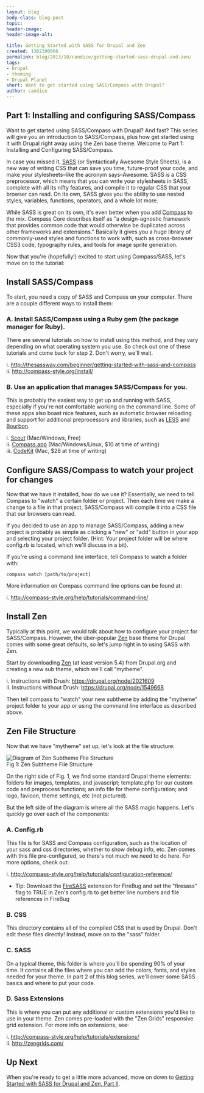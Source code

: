 ```yaml
---
layout: blog
body-class: blog-post
topic:
header-image:
header-image-alt:

title: Getting Started with SASS for Drupal and Zen
created: 1382390066
permalink: blog/2013/10/candice/getting-started-sass-drupal-and-zen/
tags:
- Drupal
- theming
- Drupal Planet
short: Want to get started using SASS/Compass with Drupal? 
author: candice
---
```


## Part 1: Installing and configuring SASS/Compass

Want to get started using SASS/Compass with Drupal? And fast? This series will give you an introduction to SASS/Compass, plus how get started using it with Drupal right away using the Zen base theme. Welcome to Part 1: Installing and Configuring SASS/Compass.

In case you missed it, [SASS](http://sass-lang.com) (or Syntactically Awesome Style Sheets), is a new way of writing CSS that can save you time, future-proof your code, and make your stylesheets–like the acronym says–Awesome. SASS is a CSS preprocessor, which means that you can write your stylesheets in SASS, complete with all its nifty features, and compile it to regular CSS that your browser can read. On its own, SASS gives you the ability to use nested styles, variables, functions, operators, and a whole lot more. 

While SASS is great on its own, it's even better when you add [Compass](http://compass-style.org) to the mix. Compass Core describes itself as "a design-agnostic framework that provides common code that would otherwise be duplicated across other frameworks and extensions." Basically it gives you a huge library of commonly-used styles and functions to work with, such as cross-browser CSS3 code, typography rules, and tools for image sprite generation.

Now that you're (hopefully!) excited to start using Compass/SASS, let's move on to the tutorial:

## Install SASS/Compass

To start, you need a copy of SASS and Compass on your computer. There are a couple different ways to install them:

### A. Install SASS/Compass using a Ruby gem (the package manager for Ruby).

There are several tutorials on how to install using this method, and they vary depending on what operating system you use. So check out one of these tutorials and come back for step 2. Don't worry, we'll wait.

i. http://thesassway.com/beginner/getting-started-with-sass-and-compass  
ii. http://compass-style.org/install/

### B. Use an application that manages SASS/Compass for you.

This is probably the easiest way to get up and running with SASS, especially if you're not comfortable working on the command line. Some of these apps also boast nice features, such as automatic browser reloading and support for additional preprocessors and libraries, such as [LESS](http://lesscss.org) and [Bourbon](http://bourbon.io).

i. [Scout](http://mhs.github.io/scout-app/) (Mac/Windows, Free)  
ii. [Compass.app](http://compass.handlino.com/) (Mac/Windows/Linux, $10 at time of writing)  
iii. [CodeKit](http://incident57.com/codekit/) (Mac, $28 at time of writing)

## Configure SASS/Compass to watch your project for changes

Now that we have it installed, how do we use it? Essentially, we need to tell Compass to "watch" a certain folder or project. Then each time we make a change to a file in that project, SASS/Compass will compile it into a CSS file that our browsers can read.

If you decided to use an app to manage SASS/Compass, adding a new project is probably as simple as clicking a "new" or "add" button in your app and selecting your project folder. (Hint: Your project folder will be where config.rb is located, which we'll discuss in a bit).

If you're using a command line interface, tell Compass to watch a folder with:

    compass watch [path/to/project]

More information on Compass command line options can be found at:

i. http://compass-style.org/help/tutorials/command-line/

## Install Zen

Typically at this point, we would talk about how to configure your project for SASS/Compass. However, the über-popular [Zen](https://drupal.org/project/zen) base theme for Drupal comes with some great defaults, so let's jump right in to using SASS with Zen.

Start by downloading [Zen](https://drupal.org/project/zen) (at least version 5.4) from Drupal.org and creating a new sub theme, which we'll call "mytheme". 

i. Instructions with Drush: https://drupal.org/node/2021609  
ii. Instructions without Drush: https://drupal.org/node/1549668 

Then tell compass to "watch" your new subtheme by adding the "mytheme" project folder to your app or using the command line interface as described above.

## Zen File Structure

Now that we have "mytheme" set up, let's look at the file structure:

![Diagram of Zen Subtheme File Structure](/sites/default/files/zen_file_structure.png)  
Fig 1: Zen Subtheme File Structure

On the right side of Fig. 1, we find some standard Drupal theme elements: folders for images, templates, and javascript; template.php for our custom code and preprocess functions; an info file for theme configuration; and logo, favicon, theme settings, etc (not pictured).

But the left side of the diagram is where all the SASS magic happens. Let's quickly go over each of the components:

### A. Config.rb

This file is for SASS and Compass configuration, such as the location of your sass and css directories, whether to show debug info, etc. Zen comes with this file pre-configured, so there's not much we need to do here. For more options, check out:

i. http://compass-style.org/help/tutorials/configuration-reference/

* Tip: Download the [FireSASS](https://addons.mozilla.org/en-US/firefox/addon/firesass-for-firebug/) extension for FireBug and set the "firesass" flag to TRUE in Zen's config.rb to get better line numbers and file references in FireBug

### B. CSS

This directory contains all of the compiled CSS that is used by Drupal. Don't edit these files directly! Instead, move on to the "sass" folder.

### C. SASS

On a typical theme, this folder is where you'll be spending 90% of your time. It contains all the files where you can add the colors, fonts, and styles needed for your theme. In part 2 of this blog series, we'll cover some SASS basics and where to put your code.

### D. Sass Extensions

This is where you can put any additional or custom extensions you'd like to use in your theme. Zen comes pre-loaded with the "Zen Grids" responsive grid extension. For more info on extensions, see:

i. http://compass-style.org/help/tutorials/extensions/  
ii. http://zengrids.com/

## Up Next

When you're ready to get a little more advanced, move on down to [Getting Started with SASS for Drupal and Zen, Part II](/blog/2014/07/getting-started-with-sass-for-drupal-and-zen-part-ii/).
